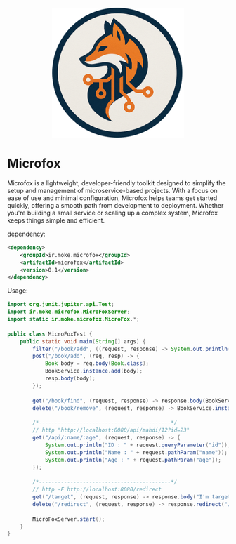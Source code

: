 <p align="center">
  <img src="microfox.png" alt="JOS" width="300"/>
</p>

# Microfox
Microfox is a lightweight, developer-friendly toolkit designed to simplify the setup and management of microservice-based projects. 
With a focus on ease of use and minimal configuration, Microfox helps teams get started quickly, offering a smooth path from development to deployment.
Whether you're building a small service or scaling up a complex system, Microfox keeps things simple and efficient. 

dependency: 
```xml
<dependency>
    <groupId>ir.moke.microfox</groupId>
    <artifactId>microfox</artifactId>
    <version>0.1</version>
</dependency>
```

Usage: 

```java
import org.junit.jupiter.api.Test;
import ir.moke.microfox.MicroFoxServer;
import static ir.moke.microfox.MicroFox.*;

public class MicroFoxTest {
    public static void main(String[] args) {
        filter("/book/add", ((request, response) -> System.out.println("I'm Filter")));
        post("/book/add", (req, resp) -> {
            Book body = req.body(Book.class);
            BookService.instance.add(body);
            resp.body(body);
        });

        get("/book/find", (request, response) -> response.body(BookService.instance.find()));
        delete("/book/remove", (request, response) -> BookService.instance.removeAll());
        
        /*------------------------------------------*/
        // http "http://localhost:8080/api/mahdi/12?id=23"
        get("/api/:name/:age", (request, response) -> {
            System.out.println("ID : " + request.queryParameter("id"));
            System.out.println("Name : " + request.pathParam("name"));
            System.out.println("Age : " + request.pathParam("age"));
        });

        /*------------------------------------------*/
        // http -F http://localhost:8080/redirect
        get("/target", (request, response) -> response.body("I'm target"));
        delete("/redirect", (request, response) -> response.redirect("/target"));
        
        MicroFoxServer.start();
    }
}
```